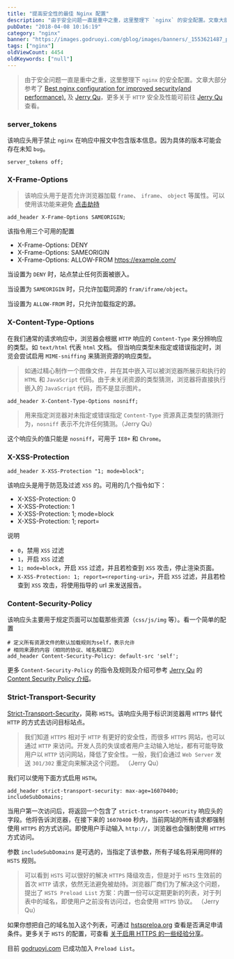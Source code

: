 ```yaml
---
title: "提高安全性的最佳 Nginx 配置"
description: "由于安全问题一直是重中之重，这里整理下 `nginx` 的安全配置。文章大部分参考了 Best nginx configuration for improved security(and performance)"
pubDate: "2018-04-08 10:16:19"
category: "nginx"
banner: "https://images.godruoyi.com/gblog/images/banners/_1553621487_p9sQHrWtHr.avif"
tags: ["nginx"]
oldViewCount: 4454
oldKeywords: ["null"]
---
```


> 由于安全问题一直是重中之重，这里整理下 `nginx` 的安全配置。文章大部分参考了 [Best nginx configuration for improved security(and performance).](https://gist.github.com/plentz/6737338) 及 [Jerry Qu](http://imququ.com)，更多关于 `HTTP` 安全及性能可前往 [Jerry Qu](http://imququ.com) 查看。


### server_tokens

该响应头用于禁止 `nginx` 在响应中报文中包含版本信息。因为具体的版本可能会存在未知 `bug`。

```shell
server_tokens off;
```

### X-Frame-Options

> 该响应头用于是否允许浏览器加载 `frame`、 `iframe`、 `object` 等属性。可以使用该功能来避免 [点击劫持](https://zh.wikipedia.org/wiki/%E7%82%B9%E5%87%BB%E5%8A%AB%E6%8C%81)

```shell
add_header X-Frame-Options SAMEORIGIN;
```

该指令用三个可用的配置

 - X-Frame-Options: DENY
 - X-Frame-Options: SAMEORIGIN
 - X-Frame-Options: ALLOW-FROM https://example.com/

当设置为 `DENY` 时，站点禁止任何页面被嵌入。

当设置为 `SAMEORIGIN` 时，只允许加载同源的 `fram/iframe/object`。

当设置为 `ALLOW-FROM` 时，只允许加载指定的源。

### X-Content-Type-Options

在我们通常的请求响应中，浏览器会根据 `HTTP` 响应的 `Content-Type` 来分辨响应的类型。如 `text/html` 代表 `html` 文档。 但当响应类型未指定或错误指定时，浏览会尝试启用 `MIME-sniffing` 来猜测资源的响应类型。

> 如通过精心制作一个图像文件，并在其中嵌入可以被浏览器所展示和执行的 `HTML` 和 `JavaScript` 代码。由于未关闭资源的类型猜测，浏览器将直接执行嵌入的 `JavaScript` 代码，而不是显示图片。

```shell
add_header X-Content-Type-Options nosniff;
```
> 用来指定浏览器对未指定或错误指定 `Content-Type` 资源真正类型的猜测行为，`nosniff` 表示不允许任何猜测。（Jerry Qu）

这个响应头的值只能是 `nosniff`，可用于 `IE8+` 和 `Chrome`。

### X-XSS-Protection

```shell
add_header X-XSS-Protection "1; mode=block";
```

该响应头是用于防范及过滤 `XSS` 的。可用的几个指令如下：

 - X-XSS-Protection: 0
 - X-XSS-Protection: 1
 - X-XSS-Protection: 1; mode=block
 - X-XSS-Protection: 1; report=<reporting-uri>

说明

 - `0`，禁用 `XSS` 过滤
 - `1`，开启 `XSS` 过滤
 - `1; mode=block`，开启 `XSS` 过滤，并且若检查到 `XSS` 攻击，停止渲染页面。
 - `X-XSS-Protection: 1; report=<reporting-uri>`，开启 `XSS` 过滤，并且若检查到 `XSS` 攻击，将使用指导的 url 来发送报告。


### Content-Security-Policy

该响应头主要用于规定页面可以加载那些资源（`css/js/img` 等）。看一个简单的配置

```shell
# 定义所有资源文件的默认加载规则为self，表示允许
# 相同来源的内容（相同的协议、域名和端口）
add_header Content-Security-Policy: default-src 'self';
```

更多 `Content-Security-Policy` 的指令及规则及介绍可参考 [Jerry Qu](https://imququ.com) 的 [Content Security Policy 介绍](https://imququ.com/post/content-security-policy-reference.html)。


### Strict-Transport-Security

[Strict-Transport-Security](http://tools.ietf.org/html/rfc6797)，简称 `HSTS`。该响应头用于标识浏览器用 `HTTPS` 替代 `HTTP` 的方式去访问目标站点。

> 我们知道 `HTTPS` 相对于 `HTTP` 有更好的安全性，而很多 `HTTPS` 网站，也可以通过 `HTTP` 来访问。开发人员的失误或者用户主动输入地址，都有可能导致用户以 `HTTP` 访问网站，降低了安全性。一般，我们会通过 `Web Server` 发送 `301/302` 重定向来解决这个问题。 （Jerry Qu）

我们可以使用下面方式启用 `HSTH`。

```shell
add_header strict-transport-security: max-age=16070400; includeSubDomains;
```

当用户第一次访问后，将返回一个包含了 `strict-transport-security` 响应头的字段。他将告诉浏览器，在接下来的 `16070400` 秒内，当前网站的所有请求都强制使用 `HTTPS` 的方式访问。即使用户手动输入 `http://`，浏览器也会强制使用 `HTTPS` 方式访问。

参数 `includeSubDomains` 是可选的，当指定了该参数，所有子域名将采用同样的 `HSTS` 规则。

> 可以看到 `HSTS` 可以很好的解决 `HTTPS` 降级攻击，但是对于 `HSTS` 生效前的首次 `HTTP` 请求，依然无法避免被劫持。浏览器厂商们为了解决这个问题，提出了 `HSTS Preload List` 方案：内置一份可以定期更新的列表，对于列表中的域名，即使用户之前没有访问过，也会使用 `HTTPS` 协议。 （Jerry Qu）

如果你想把自己的域名加入这个列表，可通过 [hstspreloa.org](https://hstspreload.org/)  查看是否满足申请条件。更多关于 `HSTS` 的配置，可查看 [关于启用 HTTPS 的一些经验分享](https://imququ.com/post/sth-about-switch-to-https.html)。

目前 [godruoyi.com](https://godruoyi.com) 已成功加入 `Preload List`。
